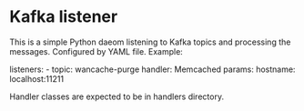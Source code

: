 # Kafka listener

This is a simple Python daeom listening to Kafka topics and
processing the messages. Configured by YAML file. Example:

listeners:
    - topic: wancache-purge
      handler: Memcached
      params:
        hostname: localhost:11211

Handler classes are expected to be in handlers directory. 
